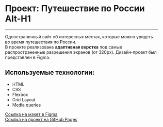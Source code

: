 # Проект: Путешествие по России Alt-H1
------

Одностраничный сайт об интересных местах, которые можно увидеть во время путешествия по России.  
В проекте реализована **адаптивная верстка** под самые распространенные разрешения экранов (от 320px). Дизайн-проект был представлен в Figma.

## Используемые технологии:
 * HTML
 * CSS
 * Flexbox
 * Grid Layout
 * Media queries

[Ссылка на макет в Figma](https://www.figma.com/file/5S2WSbEFL6awjVWJ0NWL8Q/Sprint-3_-Russia-_-desktop-%2B-mobile?node-id=28503%3A0)   
[Ссылка на проект на GitHub Pages](https://lakatosska.github.io/russian-travel/) 

